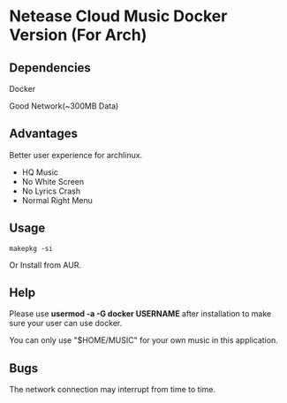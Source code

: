 # Netease Cloud Music Docker Version (For Arch)

## Dependencies

Docker

Good Network(~300MB Data)

## Advantages

Better user experience for archlinux.

- HQ Music
- No White Screen
- No Lyrics Crash
- Normal Right Menu

## Usage

```
makepkg -si
```

Or Install from AUR.

## Help

Please use **usermod -a -G docker USERNAME** after installation to make sure your user can use docker.

You can only use "$HOME/MUSIC" for your own music in this application.

## Bugs

The network connection may interrupt from time to time.

